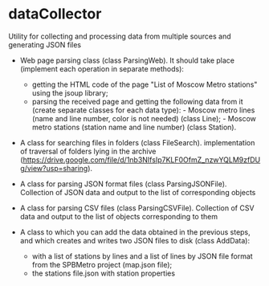 # dataCollector
Utility for collecting and processing data from multiple sources and generating JSON files

- Web page parsing class (class ParsingWeb). It should take place (implement each operation in separate methods):
    * getting the HTML code of the page "List of Moscow Metro stations" using the jsoup library;
    * parsing the received page and getting the following data from it (create separate classes for each data type):
          - Moscow metro lines (name and line number, color is not needed) (class Line);
          - Moscow metro stations (station name and line number) (class Station).

- A class for searching files in folders (class FileSearch). implementation of traversal of folders lying in the archive (https://drive.google.com/file/d/1nb3NIfsIp7KLF0OfmZ_nzwYQLM9zfDUg/view?usp=sharing).

- A class for parsing JSON format files (class ParsingJSONFile). Collection of JSON data and output to the list of corresponding objects

- A class for parsing CSV files (class ParsingCSVFile). Collection of CSV data and output to the list of objects corresponding to them

- A class to which you can add the data obtained in the previous steps, and which creates and writes two JSON files to disk (class AddData):
    * with a list of stations by lines and a list of lines by JSON file format from the SPBMetro project (map.json file);
    * the stations file.json with station properties
